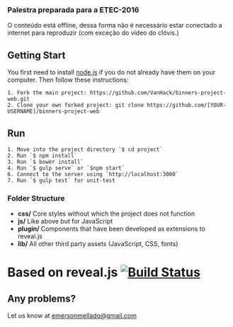 ### Palestra preparada para a ETEC-2016

O conteúdo está offline, dessa forma não é necessário estar conectado a internet para reproduzir (com exceção do vídeo do clóvis.)

## Getting Start
You first need to install [node.js](http://nodejs.org/) if you do not already have them on your computer. Then follow these instructions:

    1. Fork the main project: https://github.com/VanHack/binners-project-web.git
    2. Clone your own forked project: git clone https://github.com/[YOUR-USERNAME]/binners-project-web

## Run

    1. Move into the project directory `$ cd project`
    2. Run `$ npm install`
    3. Run `$ bower install`
    4. Run `$ gulp serve` or `$npm start`
    6. Connect to the server using `http://localhost:3000`
    7. Run `$ gulp test` for unit-test

### Folder Structure
- **css/** Core styles without which the project does not function
- **js/** Like above but for JavaScript
- **plugin/** Components that have been developed as extensions to reveal.js
- **lib/** All other third party assets (JavaScript, CSS, fonts)

# Based on reveal.js [![Build Status](https://travis-ci.org/hakimel/reveal.js.svg?branch=master)](https://travis-ci.org/hakimel/reveal.js)

## Any problems?
Let us know at emersonmellado@gmail.com